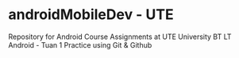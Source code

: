 # androidMobileDev - UTE 
Repository for Android Course Assignments at UTE University
BT LT Android - Tuan 1
Practice using Git & Github

